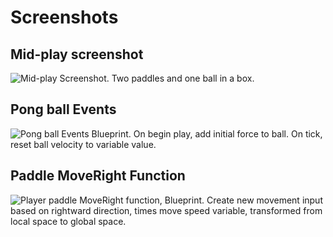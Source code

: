 # Screenshots #

## Mid-play screenshot ##
![Mid-play Screenshot. Two paddles and one ball in a box.](https://github.com/MichaelCourter64/PongUE4/blob/main/ReadmeResources/MidPlay.png)

## Pong ball Events ##
![Pong ball Events Blueprint. On begin play, add initial force to ball. On tick, reset ball velocity to variable value.](https://github.com/MichaelCourter64/PongUE4/blob/main/ReadmeResources/PongBallEvents.png)

## Paddle MoveRight Function ##
![Player paddle MoveRight function, Blueprint. Create new movement input based on rightward direction, times move speed variable, transformed from local space to global space.](https://github.com/MichaelCourter64/PongUE4/blob/main/ReadmeResources/PaddleMoveRightFunction.png)
